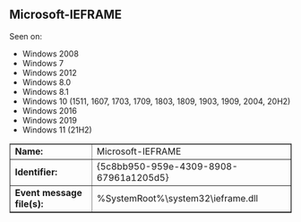 ## Microsoft-IEFRAME

Seen on:
* Windows 2008
* Windows 7
* Windows 2012
* Windows 8.0
* Windows 8.1
* Windows 10 (1511, 1607, 1703, 1709, 1803, 1809, 1903, 1909, 2004, 20H2)
* Windows 2016
* Windows 2019
* Windows 11 (21H2)

<table border="1" class="docutils">
  <tbody>
    <tr>
      <td><b>Name:</b></td>
      <td>Microsoft-IEFRAME</td>
    </tr>
    <tr>
      <td><b>Identifier:</b></td>
      <td>{5c8bb950-959e-4309-8908-67961a1205d5}</td>
    </tr>
    <tr>
      <td><b>Event message file(s):</b></td>
      <td>%SystemRoot%\system32\ieframe.dll</td>
    </tr>
  </tbody>
</table>

&nbsp;

